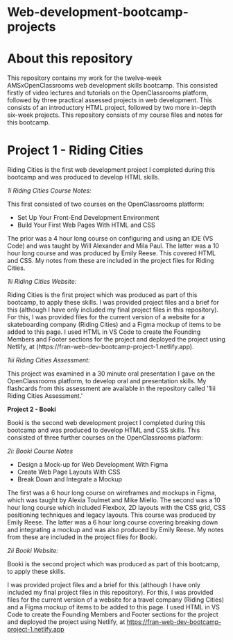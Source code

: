 # Web-development-bootcamp-projects

<h1> About this repository </h1>

<p>This repository contains my work for the twelve-week AMSxOpenClassrooms web development skills bootcamp. This consisted firstly of video lectures and tutorials on the OpenClassrooms platform, followed by three practical assessed projects in web development. This consists of an introductory HTML project, followed by two more in-depth six-week projects. This repository consists of my course files and notes for this bootcamp.</p>  

<h1> Project 1 - Riding Cities </h1>

<p> Riding Cities is the first web development project I completed during this bootcamp and was produced to develop HTML skills. </p>

<p><em>1i Riding Cities Course Notes:</em></p>

This first consisted of two courses on the OpenClassrooms platform:</p>
  <ul>
    <li>Set Up Your Front-End Development Environment</li> 
    <li>Build Your First Web Pages With HTML and CSS</li>

  </ul> 
<p>The prior was a 4 hour long course on configuring and using an IDE (VS Code) and was taught by Will Alexander and Mila Paul. The latter was a 10 hour long course and was produced by Emily Reese. This covered HTML and CSS. My notes from these are included in the project files for Riding Cities.</p>

<p><em>1ii Riding Cities Website:</em></p>
<p> Riding Cities is the first project which was produced as part of this bootcamp, to apply these skills. I was provided project files and a brief for this (although I have only included my final project files in this repository). For this, I was provided files for the current version of a website for a skateboarding company (Riding Cities) and a Figma mockup of items to be added to this page. I used HTML in VS Code to create the Founding Members and Footer sections for the project and deployed the project using Netlify, at (https://fran-web-dev-bootcamp-project-1.netlify.app). </p>

<p><em>1iii Riding Cities Assessment:</em></p>

<p> This project was examined in a 30 minute oral presentation I gave on the OpenClassrooms platform, to develop oral and presentation skills. My flashcards from this assessment are available in the repository called '1iii Riding Cities Assessment.' </p>

<strong> Project 2 - Booki </strong>

<p> Booki is the second web development project I completed during this bootcamp and was produced to develop HTML and CSS skills. This consisted of three further courses on the OpenClassrooms platform:</p>

<p> <em> 2i: Booki Course Notes </em> </p>
  <ul>
    <li>Design a Mock-up for Web Development With Figma</li>
    <li>Create Web Page Layouts With CSS</li>
    <li>Break Down and Integrate a Mockup</li>
  </ul> 
<p> The first was a 6 hour long course on wireframes and mockups in Figma, which was taught by Alexia Toulmet and Mike Miello. The second was a 10 hour long course which included Flexbox, 2D layouts with the CSS grid, CSS positioning techniques and legacy layouts. This course was produced by Emily Reese. The latter was a 6 hour long course covering breaking down and integrating a mockup and was also produced by Emily Reese. My notes from these are included in the project files for Booki.
</p>
<p> <em> 2ii Booki Website: </em> </p>
<p> Booki is the second project which was produced as part of this bootcamp, to apply these skills.


 I was provided project files and a brief for this (although I have only included my final project files in this repository). For this, I was provided files for the current version of a website for a travel company (Riding Cities) and a Figma mockup of items to be added to this page. I used HTML in VS Code to create the Founding Members and Footer sections for the project and deployed the project using Netlify, at https://fran-web-dev-bootcamp-project-1.netlify.app </p>



